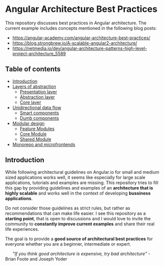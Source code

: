 # Angular Architecture Best Practices

This repository discusses best practices in Angular architecture. The current example includes concepts mentioned in the following blog posts:
- https://angular-academy.com/angular-architecture-best-practices/
- https://blog.strongbrew.io/A-scalable-angular2-architecture/
- https://netmedia.io/dev/angular-architecture-patterns-high-level-project-architecture_5589

## Table of contents
- [Introduction](#heading)
- [Layers of abstraction](#heading-1)
    - [Presentation layer](#sub-heading-1)
    - [Abstraction layer](#sub-heading-1)
    - [Core layer](#sub-heading-1)
- [Unidirectional data flow](#heading-2)
  - [Smart components](#sub-heading-1)
  - [Dumb components](#sub-heading-1)
- [Modular design](#heading-2)
  - [Feature Modules](#sub-heading-1)
  - [Core Module](#sub-heading-1)
  - [Shared Module](#sub-heading-1)
- [Monorepo and microfrontends](#heading-2)

## Introduction
While following architectural guidelines on Angular.io for small and medium sized applications works well, it seems like especially for large scale applications, tutorials and examples are missing. This repository tries to fill this gap by providing guidelines and examples of an **architecture that is highly scalable** and works well in the context of developing **bussiness applications**.

Do not consider those guidelines as strict rules, but rather as recommendations that can make life easier. I see this repository as a **starting point**, that is open to discussions and I would love to invite the community to **constantly improve current examples** and share their real life experiences.

The goal is to provide a **good source of architectural best practices** for everyone whether you are a beginner, intermediate or expert.

&nbsp;&nbsp;&nbsp;&nbsp;&nbsp;&nbsp;*"If you think good architecture is expensive, try bad architecture"* - Brian Foote and Joseph Yoder
